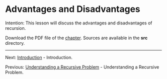 # Advantages and Disadvantages

Intention: This lesson will discuss the advantages and disadvantages of recursion.

Download the PDF file of the [chapter](chapter_7.pdf). Sources are available in the <b>src</b> directory. 


<hr>

Next: [Introduction](chapter_8.md "Introduction") - Introduction.

Previous: [Understanding a Recursive Problem](chapter_6.md "Understanding a Recursive Problem") - 
Understanding a Recursive Problem.
